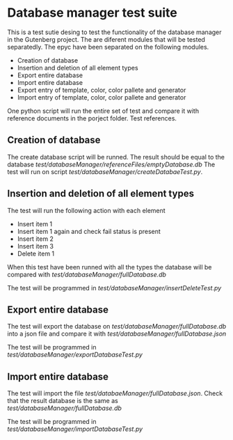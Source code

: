 # Database manager test suite

This is a test sutie desing to test the functionality of the database manager in the Gutenberg project. The are diferent modules that will be tested separatedly. The epyc have been separated on the following modules.

- Creation of database
- Insertion and deletion of all element types
- Export entire database
- Import entire database
- Export entry of template, color, color pallete and generator
- Import entry of template, color, color pallete and generator

One python script will run the entire set of test and compare it with reference documents in the porject folder. Test references.

## Creation of database

The create database script will be runned. The result should be equal to the database *test/databaseManager/referenceFiles/emptyDatabase.db* The test will run on script *test/databaseManager/createDatabaeTest.py*.

## Insertion and deletion of all element types

The test will run the following action with each element

- Insert item 1
- Insert item 1 again and check fail status is present
- Insert item 2
- Insert item 3
- Delete item 1

When this test have been runned with all the types the database will be compared with  *test/databaseManager/fullDatabase.db*

The test will be programmed in *test/databaseManager/insertDeleteTest.py*

## Export entire database

The test will export the database on *test/databaseManager/fullDatabase.db* into a json file and compare it with *test/databaseManager/fullDatabase.json*

The test will be programmed in *test/databaseManager/exportDatabaseTest.py*

## Import entire database

The test will import the file *test/databaeManager/fullDatabase.json*. Check that the result database is the same as *test/databaseManager/fullDatabase.db*

The test will be programmed in *test/databaseManager/importDatabaseTest.py*